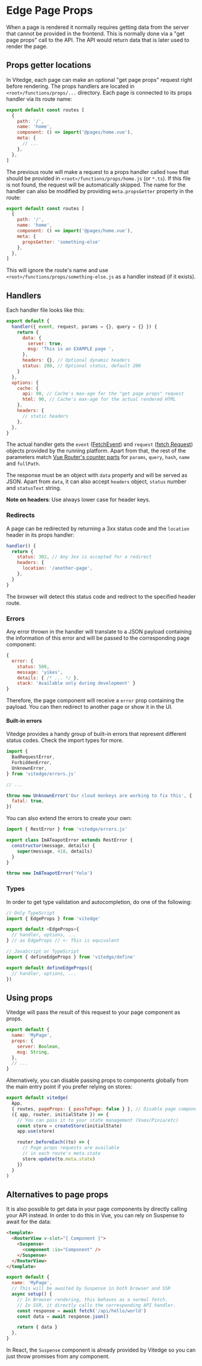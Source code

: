 # Edge Page Props

When a page is rendered it normally requires getting data from the server that cannot be provided in the frontend. This is normally done via a "get page props" call to the API. The API would return data that is later used to render the page.

## Props getter locations

In Vitedge, each page can make an optional "get page props" request right before rendering. The props handlers are located in `<root>/functions/props/...` directory. Each page is connected to its props handler via its route name:

```js
export default const routes [
  {
    path: '/',
    name: 'home',
    component: () => import('@pages/home.vue'),
    meta: {
      // ...
    },
  },
]
```

The previous route will make a request to a props handler called `home` that should be provided in `<root>/functions/props/home.js` (or `*.ts`). If this file is not found, the request will be automatically skipped.
The name for the handler can also be modified by providing `meta.propsGetter` property in the route:

```js
export default const routes [
  {
    path: '/',
    name: 'home',
    component: () => import('@pages/home.vue'),
    meta: {
      propsGetter: 'something-else'
    },
  },
]
```

This will ignore the route's name and use `<root>/functions/props/something-else.js` as a handler instead (if it exists).

## Handlers

Each handler file looks like this:

```js
export default {
  handler({ event, request, params = {}, query = {} }) {
    return {
      data: {
        server: true,
        msg: 'This is an EXAMPLE page ',
      },
      headers: {}, // Optional dynamic headers
      status: 200, // Optional status, default 200
    }
  },
  options: {
    cache: {
      api: 90, // Cache's max-age for the "get page props" request
      html: 90, // Cache's max-age for the actual rendered HTML
    },
    headers: {
      // static headers
    },
  },
}
```

The actual handler gets the `event` ([FetchEvent](https://developer.mozilla.org/en-US/docs/Web/API/FetchEvent)) and `request` ([fetch Request](https://developer.mozilla.org/en-US/docs/Web/API/Request)) objects provided by the running platform. Apart from that, the rest of the parameters match [Vue Router's counter parts](https://next.router.vuejs.org/api/#routelocationnormalized) for `params`, `query`, `hash`, `name` and `fullPath`.

The response must be an object with `data` property and will be served as JSON. Apart from `data`, it can also accept `headers` object, `status` number and `statusText` string.

**Note on headers**: Use always lower case for header keys.

### Redirects

A page can be redirected by returning a 3xx status code and the `location` header in its props handler:

```js
handler() {
  return {
    status: 302, // Any 3xx is accepted for a redirect
    headers: {
      location: '/another-page',
    },
  }
}
```

The browser will detect this status code and redirect to the specified header route.

### Errors

Any error thrown in the handler will translate to a JSON payload containing the information of this error and will be passed to the corresponding page component:

```js
{
  error: {
    status: 500,
    message: 'yikes',
    details: { /* ... */ },
    stack: 'Available only during development' }
}
```

Therefore, the page component will receive a `error` prop containing the payload. You can then redirect to another page or show it in the UI.

#### Built-in errors

Vitedge provides a handy group of built-in errors that represent different status codes. Check the import types for more.

```js
import {
  BadRequestError,
  ForbiddenError,
  UnknownError,
} from 'vitedge/errors.js'

// ...

throw new UnknownError('Our cloud monkeys are working to fix this', {
  fatal: true,
})
```

You can also extend the errors to create your own:

```js
import { RestError } from 'vitedge/errors.js'

export class ImATeapotError extends RestError {
  constructor(message, details) {
    super(message, 418, details)
  }
}

throw new ImATeapotError('Yolo')
```

### Types

In order to get type validation and autocompletion, do one of the following:

```ts
// Only TypeScript
import { EdgeProps } from 'vitedge'

export default <EdgeProps>{
  // handler, options, ...
} // as EdgeProps // <- This is equivalent
```

```js
// JavaScript or TypeScript
import { defineEdgeProps } from 'vitedge/define'

export default defineEdgeProps({
  // handler, options, ...
})
```

## Using props

Vitedge will pass the result of this request to your page component as props.

```js
export default {
  name: 'MyPage',
  props: {
    server: Boolean,
    msg: String,
  },
  // ...
}
```

Alternatively, you can disable passing props to components globally from the main entry point if you prefer relying on stores:

```js
export default vitedge(
  App,
  { routes, pageProps: { passToPage: false } }, // Disable page component props
  ({ app, router, initialState }) => {
    // You can pass it to your state management (Vuex/Pinia/etc)
    const store = createStore(initialState)
    app.use(store)

    router.beforeEach((to) => {
      // Page props requests are available
      // in each route's meta.state
      store.update(to.meta.state)
    })
  }
)
```

## Alternatives to page props

It is also possible to get data in your page components by directly calling your API instead. In order to do this in Vue, you can rely on Suspense to await for the data:

```html
<template>
  <RouterView v-slot="{ Component }">
    <Suspense>
      <component :is="Component" />
    </Suspense>
  </RouterView>
</template>
```

```js
export default {
  name: 'MyPage',
  // This will be awaited by Suspense in both browser and SSR
  async setup() {
    // In Browser rendering, this behaves as a normal fetch.
    // In SSR, it directly calls the corresponding API handler.
    const response = await fetch('/api/hello/world')
    const data = await response.json()

    return { data }
  },
}
```

In React, the `Suspense` component is already provided by Vitedge so you can just throw promises from any component.
